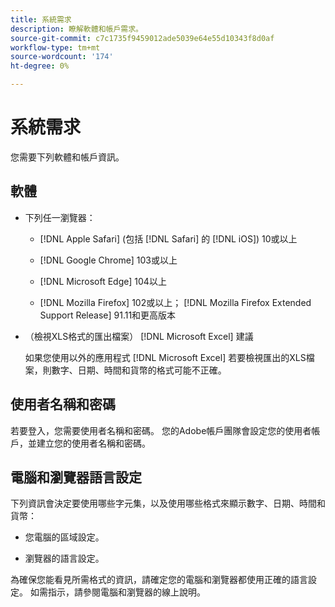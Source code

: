 ```yaml
---
title: 系統需求
description: 瞭解軟體和帳戶需求。
source-git-commit: c7c1735f9459012ade5039e64e55d10343f8d0af
workflow-type: tm+mt
source-wordcount: '174'
ht-degree: 0%

---
```


# 系統需求

您需要下列軟體和帳戶資訊。

## 軟體

* 下列任一瀏覽器：

   * [!DNL Apple Safari] (包括 [!DNL Safari] 的 [!DNL iOS]) 10或以上

   * [!DNL Google Chrome] 103或以上

   * [!DNL Microsoft Edge] 104以上

   * [!DNL Mozilla Firefox] 102或以上； [!DNL Mozilla Firefox Extended Support Release] 91.11和更高版本

* （檢視XLS格式的匯出檔案） [!DNL Microsoft Excel] 建議

   如果您使用以外的應用程式 [!DNL Microsoft Excel] 若要檢視匯出的XLS檔案，則數字、日期、時間和貨幣的格式可能不正確。

## 使用者名稱和密碼

若要登入，您需要使用者名稱和密碼。 您的Adobe帳戶團隊會設定您的使用者帳戶，並建立您的使用者名稱和密碼。

## 電腦和瀏覽器語言設定

下列資訊會決定要使用哪些字元集，以及使用哪些格式來顯示數字、日期、時間和貨幣：

* 您電腦的區域設定。

* 瀏覽器的語言設定。

為確保您能看見所需格式的資訊，請確定您的電腦和瀏覽器都使用正確的語言設定。 如需指示，請參閱電腦和瀏覽器的線上說明。
